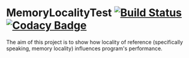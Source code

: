 # MemoryLocalityTest [![Build Status](https://travis-ci.org/siriak/MemoryLocalityTest.svg?branch=master)](https://travis-ci.org/siriak/MemoryLocalityTest) [![Codacy Badge](https://api.codacy.com/project/badge/Grade/78c6b93ea53643e88a0a5518eae7d067)](https://www.codacy.com/app/siriak/MemoryLocalityTest?utm_source=github.com&amp;utm_medium=referral&amp;utm_content=siriak/MemoryLocalityTest&amp;utm_campaign=Badge_Grade)
The aim of this project is to show how locality of reference (specifically speaking, memory locality) influences program's performance.
